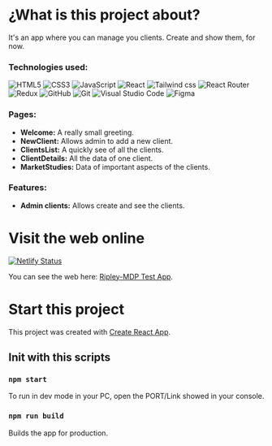 # ¿What is this project about?

It's an app where you can manage you clients. Create and show them, for now.

### Technologies used:

![HTML5](https://img.shields.io/badge/html5-%23E34F26.svg?style=for-the-badge&logo=html5&logoColor=white)
![CSS3](https://img.shields.io/badge/css3-%231572B6.svg?style=for-the-badge&logo=css3&logoColor=white)
![JavaScript](https://img.shields.io/badge/javascript-%23323330.svg?style=for-the-badge&logo=javascript&logoColor=%23F7DF1E)
![React](https://img.shields.io/badge/react-%2320232a.svg?style=for-the-badge&logo=react&logoColor=%2361DAFB)
![Tailwind css](https://img.shields.io/badge/Tailwind_CSS-38B2AC?style=for-the-badge&logo=tailwind-css&logoColor=white)
![React Router](https://img.shields.io/badge/React_Router-CA4245?style=for-the-badge&logo=react-router&logoColor=white)
![Redux](https://img.shields.io/badge/Redux-593D88?style=for-the-badge&logo=redux&logoColor=white)
![GitHub](https://img.shields.io/badge/github-%23121011.svg?style=for-the-badge&logo=github&logoColor=white)
![Git](https://img.shields.io/badge/git-%23F05033.svg?style=for-the-badge&logo=git&logoColor=white)
![Visual Studio Code](https://img.shields.io/badge/Visual%20Studio%20Code-0078d7.svg?style=for-the-badge&logo=visual-studio-code&logoColor=white)
![Figma](https://img.shields.io/badge/figma-%23F24E1E.svg?style=for-the-badge&logo=figma&logoColor=white)

### Pages:

- **Welcome:** A really small greeting.
- **NewClient:** Allows admin to add a new client.
- **ClientsList:** A quickly see of all the clients.
- **ClientDetails:** All the data of one client.
- **MarketStudies:** Data of important aspects of the clients.

### Features:

- **Admin clients:** Allows create and see the clients.

# Visit the web online

[![Netlify Status](https://api.netlify.com/api/v1/badges/27c85900-4d99-49df-a470-eeabc2efc93a/deploy-status)](https://app.netlify.com/sites/ripley-git-frontend/deploys)

You can see the web here: [Ripley-MDP Test App](https://ripley-git-frontend.netlify.app/).

# Start this project

This project was created with [Create React App](https://github.com/facebook/create-react-app).

## Init with this scripts

### `npm start`

To run in dev mode in your PC, open the PORT/Link showed in your console.

### `npm run build`

Builds the app for production.
